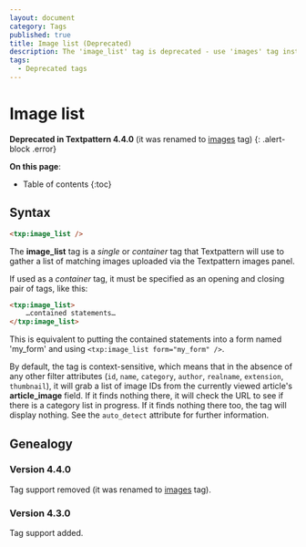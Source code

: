 ```yaml
---
layout: document
category: Tags
published: true
title: Image list (Deprecated)
description: The 'image_list' tag is deprecated - use 'images' tag instead.
tags:
  - Deprecated tags
---
```


# Image list

**Deprecated in Textpattern 4.4.0** (it was renamed to [images](/tags/images) tag)
{: .alert-block .error}

**On this page**:

* Table of contents
{:toc}

## Syntax

~~~ html
<txp:image_list />
~~~

The **image_list** tag is a *single* or *container* tag that Textpattern will use to gather a list of matching images uploaded via the Textpattern images panel.

If used as a *container* tag, it must be specified as an opening and closing pair of tags, like this:

~~~ html
<txp:image_list>
    …contained statements…
</txp:image_list>
~~~

This is equivalent to putting the contained statements into a form named 'my_form' and using `<txp:image_list form="my_form" />`.

By default, the tag is context-sensitive, which means that in the absence of any other filter attributes (`id`, `name`, `category`, `author`, `realname`, `extension`, `thumbnail`), it will grab a list of image IDs from the currently viewed article's **article_image** field. If it finds nothing there, it will check the URL to see if there is a category list in progress. If it finds nothing there too, the tag will display nothing. See the `auto_detect` attribute for further information.

## Genealogy

### Version 4.4.0

Tag support removed (it was renamed to [images](/tags/images) tag).

### Version 4.3.0

Tag support added.
